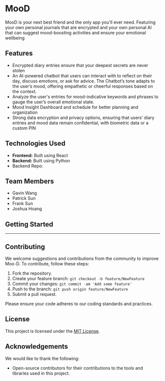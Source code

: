 # MooD

MooD is your next best friend and the only app you'll ever need. Featuring your own personal journals that are encrypted and your own personal AI that can suggest mood-boosting activities and ensure your emotional wellbeing

## Features

- Encrypted diary entries ensure that your deepest secrets are never stolen
- An AI-powered chatbot that users can interact with to reflect on their day, discuss emotions, or ask for advice. The Chatbot’s tone adapts to the user’s mood, offering empathetic or cheerful responses based on the context.
- Analyze the user's entries for mood-indicative keywords and phrases to gauge the user’s overall emotional state.
- Mood Insight Dashboard and schedule for better planning and organization
- Strong data encryption and privacy options, ensuring that users’ diary entries and mood data remain confidential, with biometric data or a custom PIN


## Technologies Used

- **Frontend:** Built using React
- **Backend:** Built using Python
- Backend Repo: 

## Team Members

- Gavin Wang
- Patrick Sun
- Frank Sun
- Joshua Hoang

## Getting Started

---

## Contributing

We welcome suggestions and contributions from the community to improve Moo-D. To contribute, follow these steps:

1. Fork the repository.
2. Create your feature branch: `git checkout -b feature/NewFeature`
3. Commit your changes: `git commit -am 'Add some feature'`
4. Push to the branch: `git push origin feature/NewFeature`
5. Submit a pull request.

Please ensure your code adheres to our coding standards and practices.

## License

This project is licensed under the [MIT License](LICENSE).

## Acknowledgements

We would like to thank the following:

- Open-source contributors for their contributions to the tools and libraries used in this project.
